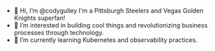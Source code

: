 - 👋 Hi, I’m @codygulley I'm a Pittsburgh Steelers and Vegas Golden Knights superfan!  
- 👀 I’m interested in building cool things and revolutionizing business processes through technology.
- 🌱 I’m currently learning Kubernetes and observability practices. 

<!---
codygulley/codygulley is a ✨ special ✨ repository because its `README.md` (this file) appears on your GitHub profile.
You can click the Preview link to take a look at your changes.
--->
